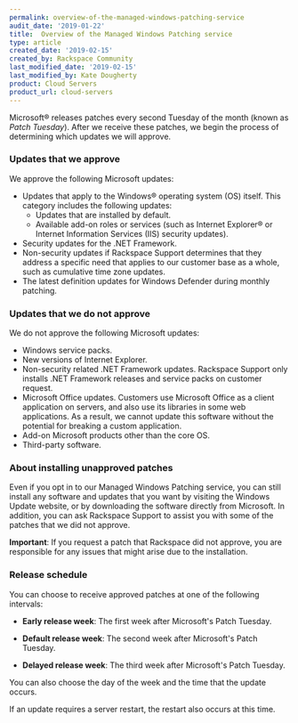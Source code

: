```yaml
---
permalink: overview-of-the-managed-windows-patching-service
audit_date: '2019-01-22'
title:  Overview of the Managed Windows Patching service
type: article
created_date: '2019-02-15'
created_by: Rackspace Community
last_modified_date: '2019-02-15'
last_modified_by: Kate Dougherty
product: Cloud Servers
product_url: cloud-servers
---
```


Microsoft&reg; releases patches every second Tuesday of the month (known as
_Patch Tuesday_). After we receive these patches, we begin the process of
determining which updates we will approve.

### Updates that we approve

We approve the following Microsoft updates:

- Updates that apply to the Windows&reg; operating system (OS) itself.
  This category includes the following updates:
  - Updates that are installed by default.
  - Available add-on roles or services (such as Internet Explorer&reg; or
    Internet Information Services (IIS) security updates).
- Security updates for the .NET Framework.
- Non-security updates if Rackspace Support determines that they address a
  specific need that applies to our customer base as a whole, such as
  cumulative time zone updates.
- The latest definition updates for Windows Defender during monthly patching.

### Updates that we do not approve

We do not approve the following Microsoft updates:

- Windows service packs.
- New versions of Internet Explorer.
- Non-security related .NET Framework updates. Rackspace Support only installs
  .NET Framework releases and service packs on customer request.
- Microsoft Office updates. Customers use Microsoft Office as a client
  application on servers, and also use its libraries in some web applications.
  As a result, we cannot update this software without the potential for
  breaking a custom application.
- Add-on Microsoft products other than the core OS.
- Third-party software.

### About installing unapproved patches

Even if you opt in to our Managed Windows Patching service, you can still
install any software and updates that you want by visiting the Windows Update
website, or by downloading the software directly from Microsoft. In addition,
you can ask Rackspace Support to assist you with some of the patches that we
did not approve.

**Important**: If you request a patch that Rackspace did not approve, you are
responsible for any issues that might arise due to the installation.

### Release schedule

You can choose to receive approved patches at one of the following intervals:

- **Early release week**: The first week after Microsoft's Patch Tuesday.

- **Default release week**: The second week after Microsoft's Patch Tuesday.

- **Delayed release week**: The third week after Microsoft's Patch Tuesday.

You can also choose the day of the week and the time that the update occurs.

If an update requires a server restart, the restart also occurs at this time.
